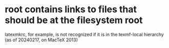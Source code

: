 # root contains links to files that should be at the filesystem root

latexmkrc, for example, is not recognized if it is in the texmf-local hierarchy (as of 20240217, on MacTeX 2013)

